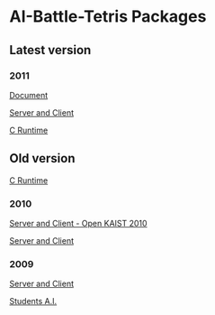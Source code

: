 AI-Battle-Tetris Packages
================

Latest version
-----------------

### 2011

  [Document](https://dl.dropbox.com/u/10953749/GithubDownloads/Document-2011.pdf)

  [Server and Client](https://dl.dropbox.com/u/10953749/GithubDownloads/GAMEServerClientFinal-PS2011.zip)

  [C Runtime](https://dl.dropbox.com/u/10953749/GithubDownloads/CRunTime_100_PS2011.zip)


Old version
-----------------
[C Runtime](https://dl.dropbox.com/u/10953749/GithubDownloads/CRunTime_90_PS2009-2010.zip)

### 2010

  [Server and Client - Open KAIST 2010](https://dl.dropbox.com/u/10953749/GithubDownloads/GameServerClientFinal-Open%20KAIST%202010.zip)

  [Server and Client](https://dl.dropbox.com/u/10953749/GithubDownloads/GameServerClientFinal-2010.zip)

### 2009

  [Server and Client](https://dl.dropbox.com/u/10953749/GithubDownloads/GameServerClientFinal-PS2009.zip)

  [Students A.I.](https://dl.dropbox.com/u/10953749/GithubDownloads/CS202-PS2009%28Student%20AIs%29.zip)
